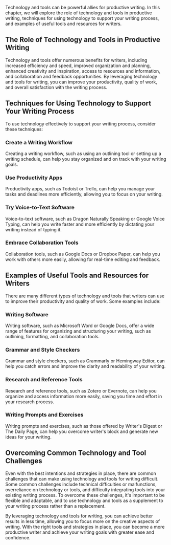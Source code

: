 
Technology and tools can be powerful allies for productive writing. In this chapter, we will explore the role of technology and tools in productive writing, techniques for using technology to support your writing process, and examples of useful tools and resources for writers.

The Role of Technology and Tools in Productive Writing
------------------------------------------------------

Technology and tools offer numerous benefits for writers, including increased efficiency and speed, improved organization and planning, enhanced creativity and inspiration, access to resources and information, and collaboration and feedback opportunities. By leveraging technology and tools for writing, you can improve your productivity, quality of work, and overall satisfaction with the writing process.

Techniques for Using Technology to Support Your Writing Process
---------------------------------------------------------------

To use technology effectively to support your writing process, consider these techniques:

### Create a Writing Workflow

Creating a writing workflow, such as using an outlining tool or setting up a writing schedule, can help you stay organized and on track with your writing goals.

### Use Productivity Apps

Productivity apps, such as Todoist or Trello, can help you manage your tasks and deadlines more efficiently, allowing you to focus on your writing.

### Try Voice-to-Text Software

Voice-to-text software, such as Dragon Naturally Speaking or Google Voice Typing, can help you write faster and more efficiently by dictating your writing instead of typing it.

### Embrace Collaboration Tools

Collaboration tools, such as Google Docs or Dropbox Paper, can help you work with others more easily, allowing for real-time editing and feedback.

Examples of Useful Tools and Resources for Writers
--------------------------------------------------

There are many different types of technology and tools that writers can use to improve their productivity and quality of work. Some examples include:

### Writing Software

Writing software, such as Microsoft Word or Google Docs, offer a wide range of features for organizing and structuring your writing, such as outlining, formatting, and collaboration tools.

### Grammar and Style Checkers

Grammar and style checkers, such as Grammarly or Hemingway Editor, can help you catch errors and improve the clarity and readability of your writing.

### Research and Reference Tools

Research and reference tools, such as Zotero or Evernote, can help you organize and access information more easily, saving you time and effort in your research process.

### Writing Prompts and Exercises

Writing prompts and exercises, such as those offered by Writer's Digest or The Daily Page, can help you overcome writer's block and generate new ideas for your writing.

Overcoming Common Technology and Tool Challenges
------------------------------------------------

Even with the best intentions and strategies in place, there are common challenges that can make using technology and tools for writing difficult. Some common challenges include technical difficulties or malfunctions, overreliance on technology or tools, and difficulty integrating tools into your existing writing process. To overcome these challenges, it's important to be flexible and adaptable, and to use technology and tools as a supplement to your writing process rather than a replacement.

By leveraging technology and tools for writing, you can achieve better results in less time, allowing you to focus more on the creative aspects of writing. With the right tools and strategies in place, you can become a more productive writer and achieve your writing goals with greater ease and confidence.
